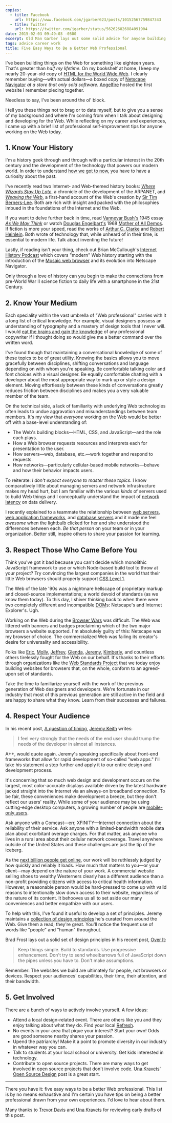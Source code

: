 ```yaml
---
copies:
  - title: Facebook
    url: https://www.facebook.com/jgarber623/posts/10152567759847343
  - title: Twitter
    url: https://twitter.com/jgarber/status/562626826884091904
date: 2015-02-03 09:49:03 -0500
excerpt: Old Man Garber lays out some solid advice for anyone building things on the Web.
tags: advice career work
title: Five Easy Ways to Be a Better Web Professional
---
```


I've been building things on the Web for something like eighteen years. That's greater than _half my lifetime_. On my bookshelf at home, I keep my nearly 20-year-old copy of [HTML for the World Wide Web](http://www.elizabethcastro.com/html4_4e/). I clearly remember buying—with actual dollars—a boxed copy of [Netscape Navigator](https://en.wikipedia.org/wiki/Netscape_Navigator) _at a store that only sold software._ [Angelfire](https://en.wikipedia.org/wiki/Angelfire) hosted the first website I remember piecing together.

Needless to say, I've been around the ol' block.

I tell you these things not to brag or to date myself, but to give you a sense of my background and where I'm coming from when I talk about designing and developing for the Web. While reflecting on my career and experiences, I came up with a brief list of professional self-improvement tips for anyone working on the Web today.

## 1. Know Your History

I'm a history geek through and through with a particular interest in the 20th century and the development of the technology that powers our modern world. In order to understand [how we got to now](http://www.amazon.com/dp/1594632960/?tag=sixtwothree-20), you have to have a curiosity about the past.

I've recently read two Internet- and Web-themed history books: <cite>[Where Wizards Stay Up Late](http://www.amazon.com/dp/0684832674/?tag=sixtwothree-20)</cite>, a chronicle of the development of the ARPANET, and <cite>[Weaving the Web](http://www.amazon.com/dp/006251587X/?tag=sixtwothree-20)</cite>, a first-hand account of the Web's creation by [Sir Tim Berners-Lee](https://en.wikipedia.org/wiki/Tim_Berners-Lee). Both are rich with insight and packed with the philosophies imbued in the foundations of the Internet and the Web.

If you want to delve further back in time, read [Vannevar Bush's](https://en.wikipedia.org/wiki/Vannevar_Bush) 1945 essay <cite>[As We May Think](http://www.theatlantic.com/magazine/archive/1945/07/as-we-may-think/303881/?single_page=true)</cite> or watch [Douglas Engelbart's](https://en.wikipedia.org/wiki/Douglas_Engelbart) 1968 [Mother of All Demos](https://www.youtube.com/watch?v=yJDv-zdhzMY). If fiction is more your speed, read the works of [Arthur C. Clarke](https://en.wikipedia.org/wiki/Arthur_C._Clarke) and [Robert Heinlein](https://en.wikipedia.org/wiki/Robert_A._Heinlein). Both wrote of technology that, while unheard of in their time, is essential to modern life. Talk about inventing the future!

Lastly, if reading isn't your thing, check out Brian McCullough's [Internet History Podcast](http://www.internethistorypodcast.com/) which covers "modern" Web history starting with the introduction of the [Mosaic web browser](https://en.wikipedia.org/wiki/Mosaic_web_browser) and its evolution into Netscape Navigator.

Only through a love of history can you begin to make the connections from pre-World War II science fiction to daily life with a smartphone in the 21st Century.

## 2. Know Your Medium

Each speciality within the vast umbrella of "Web professional" carries with it a long list of critical knowledge. For example, visual designers possess an understanding of typography and a mastery of design tools that I never will. I would [eat the brains and gain the knowledge](https://www.youtube.com/watch?v=X7J12_877Kk&t=8) of any professional copywriter if I thought doing so would give me a better command over the written word.

I've found though that maintaining a conversational knowledge of some of these topics to be of great utility. Knowing the basics allows you to move gracefully between disciplines, shifting conversations and language depending on with whom you're speaking. Be comfortable talking color and font choices with a visual designer. Be equally comfortable chatting with a developer about the most appropriate way to mark up or style a design element. Moving effortlessly between these kinds of conversations greatly reduces friction between disciplines and makes you a very valuable member of the team.

On the technical side, a lack of familiarity with underlying Web technologies often leads to undue aggravation and misunderstandings between team members. It's my view that _everyone_ working on the Web would be better off with a base-level understanding of:

- The Web's building blocks—HTML, CSS, and JavaScript—and the role each plays.
- How a Web browser requests resources and interprets each for presentation to the user.
- How servers—web, database, etc.—work together and respond to requests.
- How networks—particularly cellular-based mobile networks—behave and how their behavior impacts users.

To reiterate: _I don't expect everyone to master these topics_. I know comparatively little about managing servers and network infrastructure makes my head hurt, but I am familiar with the various _kinds_ of servers used to build Web things and I conceptually understand the impact of [network latency](https://www.igvita.com/2012/07/19/latency-the-new-web-performance-bottleneck/) on data delivery.

I recently explained to a teammate the relationship between [web servers](https://en.wikipedia.org/wiki/Web_server), [web application frameworks](https://en.wikipedia.org/wiki/Web_application_framework), and [database servers](https://en.wikipedia.org/wiki/Database_server) and it made me feel _awesome_ when the lightbulb clicked for her and she understood the differences between each. _Be that person_ on your team or in your organization. Better still, inspire others to share your passion for learning.

## 3. Respect Those Who Came Before You

Think you've got it bad because you can't decide which monolithic JavaScript framework to use or which Node-based build tool to throw at your project? Try convincing the largest companies in the world that their little Web browsers should properly support [CSS Level 1](http://www.w3.org/TR/CSS1/).

The Web of the late '90s was a nightmare hellscape of proprietary markup and closed-source implementations; a world devoid of standards (as we know them today). To this day, I shiver thinking back to when there were two completely different and incompatible [DOM](https://en.wikipedia.org/wiki/Document_Object_Model)s: Netscape's and Internet Explorer's. Ugh.

Working on the Web during the [Browser Wars](https://en.wikipedia.org/wiki/Browser_wars) was difficult. The Web was littered with banners and badges proclaiming which of the two major browsers a website supported. I'm absolutely guilty of this: Netscape was my browser of choice. The commercialized Web was failing its creator's desire for universality and accessibility.

Folks like [Eric](http://meyerweb.com/), [Molly](http://www.molly.com/), [Jeffrey](http://www.zeldman.com/), [Glenda](http://www.glendathegood.com/), [Jeremy](https://adactio.com/), [Kimberly](http://www.kimberlyblessing.com/), and countless others tirelessly fought for the Web on our behalf. It's thanks to their efforts through organizations like the [Web Standards Project](http://www.webstandards.org/) that we today enjoy building websites for browsers that, on the whole, conform to an agreed-upon set of standards.

Take the time to familiarize yourself with the work of the previous generation of Web designers and developers. We're fortunate in our industry that most of this previous generation are still active in the field and are happy to share what they know. Learn from their successes and failures.

## 4. Respect Your Audience

In his recent post, [A question of timing](https://adactio.com/journal/8252), [Jeremy Keith](https://adactio.com/) writes:

> I feel very strongly that the needs of the end user should trump the needs of the developer in almost all instances.

A++, would quote again. Jeremy's speaking specifically about front-end frameworks that allow for rapid development of so-called "web apps." I'll take his statement a step further and apply it to our entire design and development process.

It's concerning that so much web design and development occurs on the largest, most color-accurate displays available driven by the latest hardware jacked straight into the Internet via an always-on broadband connection. To be fair, these conveniences make development a breeze, but they don't reflect our users' reality. While some of your audience may be using cutting-edge desktop computers, a growing number of people are [mobile-only users](https://hbr.org/2013/05/the-rise-of-the-mobile-only-us/).

Ask anyone with a Comcast—err, XFINITY—Internet connection about the reliability of their service. Ask anyone with a limited-bandwidth mobile data plan about exorbitant overage charges. For that matter, ask anyone who lives in a rural area about their cellular network coverage. Travel anywhere outside of the United States and these challenges are just the tip of the iceberg.

As the [next billion people get online](http://time.com/3589909/internet-next-billion-mobile/), our work will be ruthlessly judged by how quickly and reliably it loads. How much that matters to you—or your client—may depend on the nature of your work. A commercial website selling shoes to wealthy Westerners clearly has a different audience than a non-profit providing citizens with access to critical health information. However, a reasonable person would be hard-pressed to come up with valid reasons to intentionally slow down access to their website, regardless of the nature of its content. It behooves us all to set aside our many conveniences and better empathize with our users.

To help with this, I've found it useful to develop a set of principles. Jeremy maintains a [collection of design principles](http://principles.adactio.com/) he's curated from around the Web. Give them a read; they're great. You'll notice the frequent use of words like "people" and "human" throughout.

Brad Frost lays out a solid set of design principles in his recent post, [Over It](http://bradfrost.com/blog/post/over-it/):

> Keep things simple. Build to standards. Use progressive enhancement. Don't try to send wheelbarrows full of JavaScript down the pipes unless you have to. Don't make assumptions.

Remember: The websites we build are ultimately for people, not browsers or devices. Respect your audiences' capabilities, their time, their attention, and their bandwidth.

## 5. Get Involved

There are a bunch of ways to actively involve yourself. A few ideas:

- Attend a local design-related event. There are others like you and they enjoy talking about what they do. Find your local [Refresh](http://www.refreshingcities.com/).
- No events in your area that pique your interest? Start your own! Odds are good someone nearby shares your passion.
- Upend the patriarchy! Make it a point to promote diversity in our industry in whatever way you can.
- Talk to students at your local school or university. Get kids interested in technology.
- Contribute to open source projects. There are many ways to get involved in open source projects that don't involve code. [Una Kravets](http://unakravets.com/)' [Open Source Design](http://una.github.io/open-source-design) post is a great start.

---

There you have it: five easy ways to be a better Web professional. This list is by no means exhaustive and I'm certain you have tips on being a better professional drawn from your own experiences. I'd love to hear about them.

Many thanks to [Trevor Davis](http://trevordavis.net/) and [Una Kravets](http://unakravets.com/) for reviewing early drafts of this post.